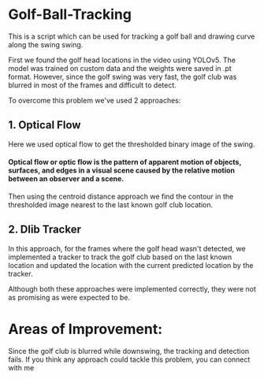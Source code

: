 # Golf-Ball-Tracking
This is a script which can be used for tracking a golf ball and drawing curve along the swing swing.

First we found the golf head locations in the video using YOLOv5. The model was trained on custom data and the weights were saved in .pt format.
However, since the golf swing was very fast, the golf club was blurred in most of the frames and difficult to detect. 

To overcome this problem we've used 2 approaches:
## 1. Optical Flow
Here we used optical flow to get the thresholded binary image of the swing.  
#### **Optical flow or optic flow is the pattern of apparent motion of objects, surfaces, and edges in a visual scene caused by the relative motion between an observer and a scene.**
Then using the centroid distance approach we find the contour in the thresholded image nearest to the last known golf club location. 

## 2. Dlib Tracker
In this approach, for the frames where the golf head wasn't detected, we implemented a tracker to track the golf club based on the last known location and updated the location with the current predicted location by the tracker.

Although both these approaches were implemented correctly, they were not as promising as were expected to be.

# Areas of Improvement:
Since the golf club is blurred while downswing, the tracking and detection fails. If you think any approach could tackle this problem, you can connect with me  

